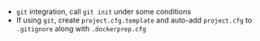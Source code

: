 - `git` integration, call `git init` under some conditions
- If using `git`, create `project.cfg.template` and auto-add `project.cfg` to `.gitignore` along with `.dockerprep.cfg`

